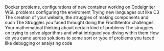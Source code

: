 Docker problems, configurations of new container working on CodeIgniter
WSL problems configuring the enviroment
Trying new languages out like C3
The creation of your website, the struggles of making components and such
The Struggles you faced throught doing the FrontMentor challenges
Your mathematical thinking abouit certain kind of problems
The struggles on trying to solve algorithms and what intrigued you diving within them
How do you came across solutions to some sort or type of problems you faced like debugging or analysing code